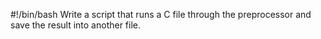 #!/bin/bash
Write a script that runs a C file through the preprocessor and save the result into another file.

